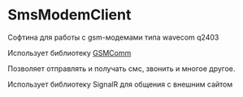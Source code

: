 # SmsModemClient
Софтина для работы с gsm-модемами типа wavecom q2403

Использует библиотеку [GSMComm](https://github.com/welly87/GSMComm)

Позволяет отправлять и получать смс, звонить и многое другое. 

Использует библиотеку SignalR для общения с внешним сайтом
